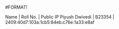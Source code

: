 #FORMAT!

Name | Roll No. | Public IP
Piyush Dwivedi | B23354 | 2409:40d7:103a:1cb5:84eb:c76e:1a33:e8af
